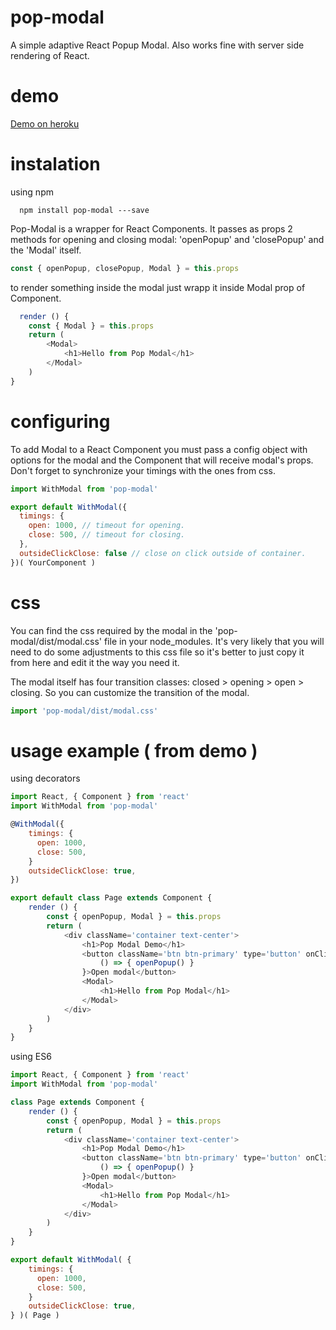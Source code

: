 # pop-modal
A simple adaptive React Popup Modal. Also works fine with server side rendering of React.

# demo
[Demo on heroku](http://popmodal.herokuapp.com/)

# instalation
using npm
```
  npm install pop-modal ---save
```

Pop-Modal is a wrapper for React Components. It passes as props 2 methods for opening and closing modal: 'openPopup' and 'closePopup' and the 'Modal' itself.
```javascript
const { openPopup, closePopup, Modal } = this.props
```

to render something inside the modal just wrapp it inside Modal prop of Component.
```javascript
  render () {
    const { Modal } = this.props
    return (
        <Modal>
            <h1>Hello from Pop Modal</h1>
        </Modal>
    )
}
```

# configuring
To add Modal to a React Component you must pass a config object with options for the modal and the Component that will receive modal's props. Don't forget to synchronize your timings with the ones from css.


```javascript
import WithModal from 'pop-modal'

export default WithModal({
  timings: {
    open: 1000, // timeout for opening.
    close: 500, // timeout for closing.
  },
  outsideClickClose: false // close on click outside of container.
})( YourComponent )
```

# css
You can find the css required by the modal in the 'pop-modal/dist/modal.css' file in your node_modules. It's very likely that you will need to do some adjustments to this css file so it's better to just copy it from here and edit it the way you need it.

The modal itself has four transition classes: closed > opening > open > closing. So you can customize the transition of the modal.

```javascript
import 'pop-modal/dist/modal.css'
```

# usage example ( from demo )
using decorators
```javascript
import React, { Component } from 'react'
import WithModal from 'pop-modal'

@WithModal({
    timings: {
      open: 1000,
      close: 500,
    }
    outsideClickClose: true,
})

export default class Page extends Component {
    render () {
        const { openPopup, Modal } = this.props
        return (
            <div className='container text-center'>
                <h1>Pop Modal Demo</h1>
                <button className='btn btn-primary' type='button' onClick={
                    () => { openPopup() }
                }>Open modal</button>
                <Modal>
                    <h1>Hello from Pop Modal</h1>
                </Modal>
            </div>
        )
    }
}

```

using ES6
```javascript
import React, { Component } from 'react'
import WithModal from 'pop-modal'

class Page extends Component {
    render () {
        const { openPopup, Modal } = this.props
        return (
            <div className='container text-center'>
                <h1>Pop Modal Demo</h1>
                <button className='btn btn-primary' type='button' onClick={
                    () => { openPopup() }
                }>Open modal</button>
                <Modal>
                    <h1>Hello from Pop Modal</h1>
                </Modal>
            </div>
        )
    }
}

export default WithModal( {
    timings: {
      open: 1000,
      close: 500,
    }
    outsideClickClose: true,
} )( Page )
```
